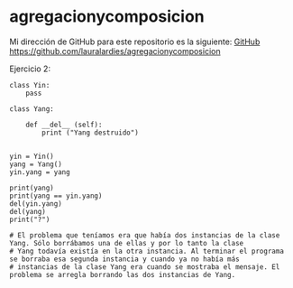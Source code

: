 # agregacionycomposicion

Mi dirección de GitHub para este repositorio es la siguiente: [GitHub](https://github.com/lauralardies/agregacionycomposicion)
https://github.com/lauralardies/agregacionycomposicion

Ejercicio 2:
```
class Yin:
    pass

class Yang:

    def __del__ (self):
        print ("Yang destruido")


yin = Yin()
yang = Yang()
yin.yang = yang

print(yang)
print(yang == yin.yang)
del(yin.yang)
del(yang)
print("?")

# El problema que teníamos era que había dos instancias de la clase Yang. Sólo borrábamos una de ellas y por lo tanto la clase
# Yang todavía existía en la otra instancia. Al terminar el programa se borraba esa segunda instancia y cuando ya no había más 
# instancias de la clase Yang era cuando se mostraba el mensaje. El problema se arregla borrando las dos instancias de Yang.
```
